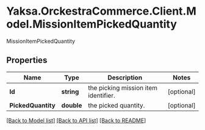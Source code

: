 # Yaksa.OrckestraCommerce.Client.Model.MissionItemPickedQuantity
MissionItemPickedQuantity

## Properties

Name | Type | Description | Notes
------------ | ------------- | ------------- | -------------
**Id** | **string** | the picking mission item identifier. | [optional] 
**PickedQuantity** | **double** | the picked quantity. | [optional] 

[[Back to Model list]](../README.md#documentation-for-models) [[Back to API list]](../README.md#documentation-for-api-endpoints) [[Back to README]](../README.md)


